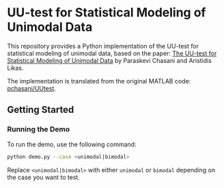 # UU-test for Statistical Modeling of Unimodal Data

This repository provides a Python implementation of the UU-test for statistical modeling of unimodal data, based on the paper: [The UU-test for Statistical Modeling of Unimodal Data](https://arxiv.org/abs/2008.12537) by Paraskevi Chasani and Aristidis Likas.

The implementation is translated from the original MATLAB code: [pchasani/UUtest](https://github.com/pchasani/UUtest).

## Getting Started

### Running the Demo

To run the demo, use the following command:

```bash
python demo.py --case <unimodal|bimodal>
```

Replace `<unimodal|bimodal>` with either `unimodal` or `bimodal` depending on the case you want to test.

